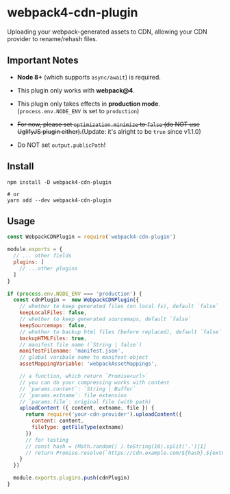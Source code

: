 # webpack4-cdn-plugin

Uploading your webpack-generated assets to CDN, allowing your CDN provider to rename/rehash files.

## Important Notes

- **Node 8+** (which supports `async/await`) is required.

- This plugin only works with **webpack@4**.

- This plugin only takes effects in **production mode**. (`process.env.NODE_ENV` is set to `production`)

- <del>For now, please set `optimization.minimize` to `false` (do NOT use UglifyJS plugin either).</del>(Update: it's alright to be `true` since v1.1.0)

- Do NOT set `output.publicPath`!

## Install

```
npm install -D webpack4-cdn-plugin

# or
yarn add --dev webpack4-cdn-plugin
```

## Usage

```js
const WebpackCDNPlugin = require('webpack4-cdn-plugin')

module.exports = {
  // ... other fields
  plugins: [
    // ...other plugins
  ]
}

if (process.env.NODE_ENV === 'production') {
  const cdnPlugin =  new WebpackCDNPlugin({
    // whether to keep generated files (on local fs), default `false`
    keepLocalFiles: false,
    // whether to keep generated sourcemaps, default `false`
    keepSourcemaps: false,
    // whether to backup html files (before replaced), default `false`
    backupHTMLFiles: true,
    // manifest file name (`String | false`)
    manifestFilename: 'manifest.json',
    // global varibale name to manifest object
    assetMappingVariable: 'webpackAssetMappings',

    // a function, which return `Promise<url>`
    // you can do your compressing works with content
    // `params.content`: `String | Buffer`
    // `params.extname`: file extension
    // `params.file`: original file (with path)
    uploadContent ({ content, extname, file }) {
      return require('your-cdn-provider').uploadContent({
        content: content,
        fileType: getFileType(extname)
      })
      // for testing
      // const hash = (Math.random() ).toString(16).split('.')[1]
      // return Promise.resolve(`https://cdn.example.com/${hash}.${extname}`)
    }
  })

  module.exports.plugins.push(cdnPlugin)
}
```
